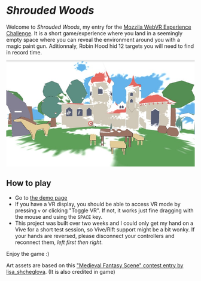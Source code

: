 # _Shrouded Woods_

Welcome to _Shrouded Woods_, my entry for the [Mozzila WebVR Experience Challenge](). It is a short game/experience where you land in a seemingly empty space where you can reveal the environment around you with a magic paint gun. Aditionnaly, Robin Hood hid 12 targets you will need to find in record time.

![Shrouded Woods](https://raw.githubusercontent.com/LeonardA-L/ShroudedWoods/master/ShroudedWoods.jpg)

## How to play

* Go to [the demo page](https://LeonardA-L.github.io/ShroudedWoods)
* If you have a VR display, you should be able to access VR mode by pressing `v` or clicking "Toggle VR". If not, it works just fine dragging with the mouse and using the `SPACE` key.
* This project was built over two weeks and I could only get my hand on a Vive for a short test session, so Vive/Rift support might be a bit wonky. If your hands are reversed, please disconnect your controllers and reconnect them, *left first then right*.

Enjoy the game :)

Art assets are based on this ["Medieval Fantasy Scene" contest entry by lisa_shcheglova](https://sketchfab.com/models/63dd568f5bc64e8694d5f4252924c99e).
(It is also credited in game)
